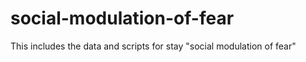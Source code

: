 # social-modulation-of-fear
This includes the data and scripts for stay "social modulation of fear"
